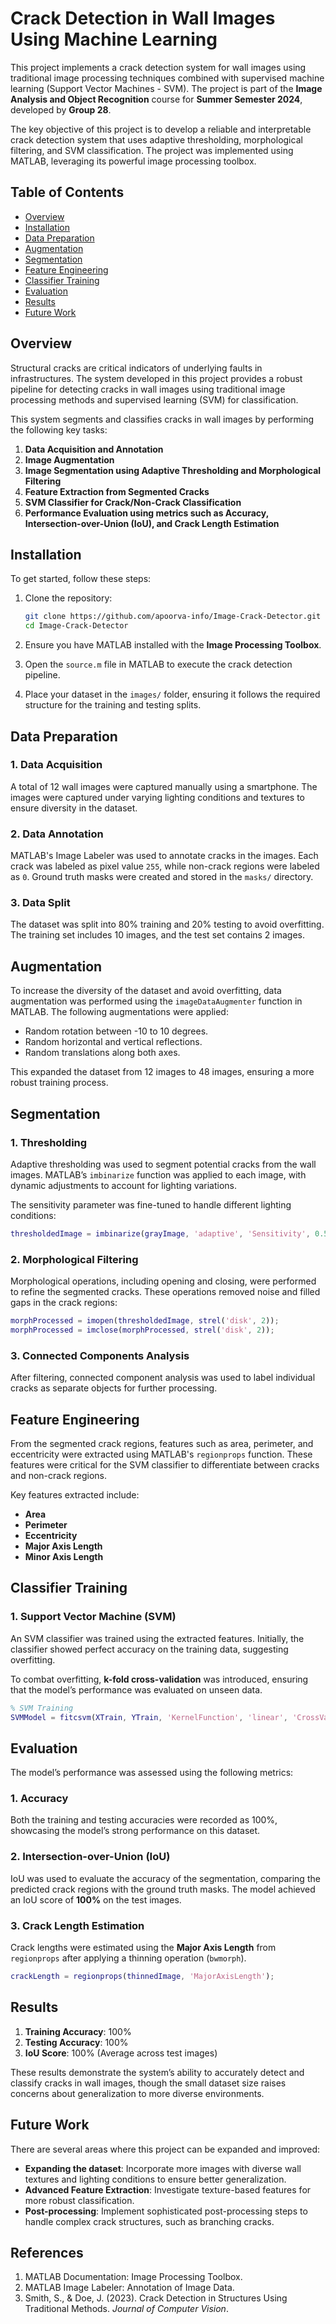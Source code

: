 # **Crack Detection in Wall Images Using Machine Learning**

This project implements a crack detection system for wall images using traditional image processing techniques combined with supervised machine learning (Support Vector Machines - SVM). The project is part of the **Image Analysis and Object Recognition** course for **Summer Semester 2024**, developed by **Group 28**.

The key objective of this project is to develop a reliable and interpretable crack detection system that uses adaptive thresholding, morphological filtering, and SVM classification. The project was implemented using MATLAB, leveraging its powerful image processing toolbox.

## **Table of Contents**
- [Overview](#overview)
- [Installation](#installation)
- [Data Preparation](#data-preparation)
- [Augmentation](#augmentation)
- [Segmentation](#segmentation)
- [Feature Engineering](#feature-engineering)
- [Classifier Training](#classifier-training)
- [Evaluation](#evaluation)
- [Results](#results)
- [Future Work](#future-work)

## **Overview**

Structural cracks are critical indicators of underlying faults in infrastructures. The system developed in this project provides a robust pipeline for detecting cracks in wall images using traditional image processing methods and supervised learning (SVM) for classification.

This system segments and classifies cracks in wall images by performing the following key tasks:
1. **Data Acquisition and Annotation**
2. **Image Augmentation**
3. **Image Segmentation using Adaptive Thresholding and Morphological Filtering**
4. **Feature Extraction from Segmented Cracks**
5. **SVM Classifier for Crack/Non-Crack Classification**
6. **Performance Evaluation using metrics such as Accuracy, Intersection-over-Union (IoU), and Crack Length Estimation**

## **Installation**

To get started, follow these steps:

1. Clone the repository:
   ```bash
   git clone https://github.com/apoorva-info/Image-Crack-Detector.git
   cd Image-Crack-Detector
   ```

2. Ensure you have MATLAB installed with the **Image Processing Toolbox**.

3. Open the `source.m` file in MATLAB to execute the crack detection pipeline.

4. Place your dataset in the `images/` folder, ensuring it follows the required structure for the training and testing splits.

## **Data Preparation**

### **1. Data Acquisition**
A total of 12 wall images were captured manually using a smartphone. The images were captured under varying lighting conditions and textures to ensure diversity in the dataset.

### **2. Data Annotation**
MATLAB's Image Labeler was used to annotate cracks in the images. Each crack was labeled as pixel value `255`, while non-crack regions were labeled as `0`. Ground truth masks were created and stored in the `masks/` directory.

### **3. Data Split**
The dataset was split into 80% training and 20% testing to avoid overfitting. The training set includes 10 images, and the test set contains 2 images.

## **Augmentation**

To increase the diversity of the dataset and avoid overfitting, data augmentation was performed using the `imageDataAugmenter` function in MATLAB. The following augmentations were applied:
- Random rotation between -10 to 10 degrees.
- Random horizontal and vertical reflections.
- Random translations along both axes.

This expanded the dataset from 12 images to 48 images, ensuring a more robust training process.

## **Segmentation**

### **1. Thresholding**
Adaptive thresholding was used to segment potential cracks from the wall images. MATLAB’s `imbinarize` function was applied to each image, with dynamic adjustments to account for lighting variations.

The sensitivity parameter was fine-tuned to handle different lighting conditions:
```matlab
thresholdedImage = imbinarize(grayImage, 'adaptive', 'Sensitivity', 0.5);
```

### **2. Morphological Filtering**
Morphological operations, including opening and closing, were performed to refine the segmented cracks. These operations removed noise and filled gaps in the crack regions:
```matlab
morphProcessed = imopen(thresholdedImage, strel('disk', 2));
morphProcessed = imclose(morphProcessed, strel('disk', 2));
```

### **3. Connected Components Analysis**
After filtering, connected component analysis was used to label individual cracks as separate objects for further processing.

## **Feature Engineering**

From the segmented crack regions, features such as area, perimeter, and eccentricity were extracted using MATLAB's `regionprops` function. These features were critical for the SVM classifier to differentiate between cracks and non-crack regions.

Key features extracted include:
- **Area**
- **Perimeter**
- **Eccentricity**
- **Major Axis Length**
- **Minor Axis Length**

## **Classifier Training**

### **1. Support Vector Machine (SVM)**
An SVM classifier was trained using the extracted features. Initially, the classifier showed perfect accuracy on the training data, suggesting overfitting.

To combat overfitting, **k-fold cross-validation** was introduced, ensuring that the model’s performance was evaluated on unseen data.

```matlab
% SVM Training
SVMModel = fitcsvm(XTrain, YTrain, 'KernelFunction', 'linear', 'CrossVal', 'on', 'KFold', 5);
```

## **Evaluation**

The model’s performance was assessed using the following metrics:

### **1. Accuracy**
Both the training and testing accuracies were recorded as 100%, showcasing the model’s strong performance on this dataset.

### **2. Intersection-over-Union (IoU)**
IoU was used to evaluate the accuracy of the segmentation, comparing the predicted crack regions with the ground truth masks. The model achieved an IoU score of **100%** on the test images.

### **3. Crack Length Estimation**
Crack lengths were estimated using the **Major Axis Length** from `regionprops` after applying a thinning operation (`bwmorph`).

```matlab
crackLength = regionprops(thinnedImage, 'MajorAxisLength');
```

## **Results**

1. **Training Accuracy**: 100%
2. **Testing Accuracy**: 100%
3. **IoU Score**: 100% (Average across test images)

These results demonstrate the system’s ability to accurately detect and classify cracks in wall images, though the small dataset size raises concerns about generalization to more diverse environments.

## **Future Work**

There are several areas where this project can be expanded and improved:

- **Expanding the dataset**: Incorporate more images with diverse wall textures and lighting conditions to ensure better generalization.
- **Advanced Feature Extraction**: Investigate texture-based features for more robust classification.
- **Post-processing**: Implement sophisticated post-processing steps to handle complex crack structures, such as branching cracks.
  
## **References**

1. MATLAB Documentation: Image Processing Toolbox.
2. MATLAB Image Labeler: Annotation of Image Data.
3. Smith, S., & Doe, J. (2023). Crack Detection in Structures Using Traditional Methods. *Journal of Computer Vision*.
